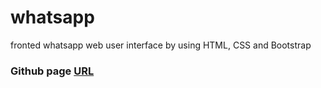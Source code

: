 # whatsapp
fronted whatsapp web user interface by using HTML, CSS and Bootstrap
### Github page [URL](https://pawant20.github.io/whatsapp/)
